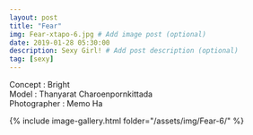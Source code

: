 ```yaml
---
layout: post
title: "Fear"
img: Fear-xtapo-6.jpg # Add image post (optional)
date: 2019-01-28 05:30:00
description: Sexy Girl! # Add post description (optional)
tag: [sexy]
---
```

Concept : Bright  
Model : Thanyarat Charoenpornkittada  
Photographer : Memo Ha  


{% include image-gallery.html folder="/assets/img/Fear-6/" %}
